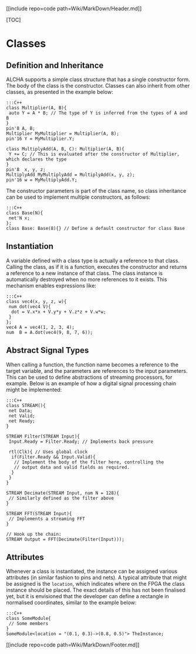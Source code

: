 [[include repo=code path=Wiki/MarkDown/Header.md]]

[TOC]

# Classes
## Definition and Inheritance

ALCHA supports a simple class structure that has a single constructor form.  The body of the class is the constructor.  Classes can also inherit from other classes, as presented in the example below:

    :::C++
    class Multiplier(A, B){
     auto Y = A * B; // The type of Y is inferred from the types of A and B
    }
    pin'8 A, B;
    Multiplier MyMultiplier = Multiplier(A, B);
    pin'16 Y = MyMultiplier.Y;

    class MultiplyAdd(A, B, C): Multiplier(A, B){
     Y += C; // This is evaluated after the constructor of Multiplier, which declares the type
    }
    pin'8  x, y, z;
    MultiplyAdd MyMultiplyAdd = MultiplyAdd(x, y, z);
    pin'16 w = MyMultiplyAdd.Y;

The constructor parameters is part of the class name, so class inheritance can be used to implement multiple constructors, as follows:

    :::C++
    class Base(N){
     net'N x;
    };
    class Base: Base(8){} // Define a default constructor for class Base

## Instantiation

A variable defined with a class type is actually a reference to that class.  Calling the class, as if it is a function, executes the constructor and returns a reference to a new instance of that class.  The class instance is automatically destroyed when no more references to it exists.  This mechanism enables expressions like:

    :::C++
    class vec4(x, y, z, w){
     num dot(vec4 V){
      dot = V.x*x + V.y*y + V.z*z + V.w*w;
     }
    };
    vec4 A = vec4(1, 2, 3, 4);
    num  B = A.dot(vec4(9, 8, 7, 6));

## Abstract Signal Types

When calling a function, the function name becomes a reference to the target variable, and the parameters are references to the input parameters.  This can be used to define abstractions of streaming processors, for example.  Below is an example of how a digital signal processing chain might be implemented:

    :::C++
    class STREAM(){
     net Data;
     net Valid;
     net Ready;
    }

    STREAM Filter(STREAM Input){
     Input.Ready = Filter.Ready; // Implements back pressure

     rtl(Clk){ // Uses global clock
      if(Filter.Ready && Input.Valid){
       // Implement the body of the filter here, controlling the
       // output data and valid fields as required.
      }
     }
    }

    STREAM Decimate(STREAM Input, num N = 128){
     // Similarly defined as the filter above
    }
    
    STREAM FFT(STREAM Input){
     // Implements a streaming FFT
    }

    // Hook up the chain:
    STREAM Output = FFT(Decimate(Filter(Input)));
     
## Attributes

Whenever a class is instantiated, the instance can be assigned various attributes (in similar fashion to pins and nets).  A typical attribute that might be assigned is the `location`, which indicates where on the FPGA the class instance should be placed.  The exact details of this has not been finalised yet, but it is envisioned that the developer can define a rectangle in normalised coordinates, similar to the example below:

    :::C++
    class SomeModule{
     // Some members
    }
    SomeModule<location = "(0.1, 0.3)->(0.8, 0.5)"> TheInstance;

[[include repo=code path=Wiki/MarkDown/Footer.md]]

